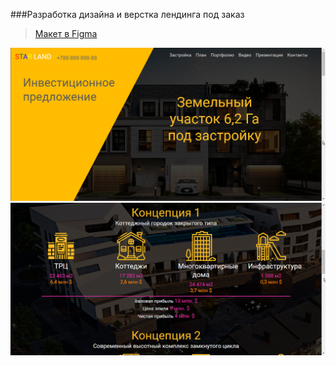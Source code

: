 ###Разработка дизайна и верстка лендинга под заказ

> [Макет в Figma](https://www.figma.com/file/i8a0eOqsVEHwPA7ROLJ1Ls/%D0%A1%D1%82%D1%80%D0%BE%D0%B5%D1%87%D0%BA%D0%B0?node-id=0%3A1)

![](./img/git/1.png)
![](./img/git/2.png)
